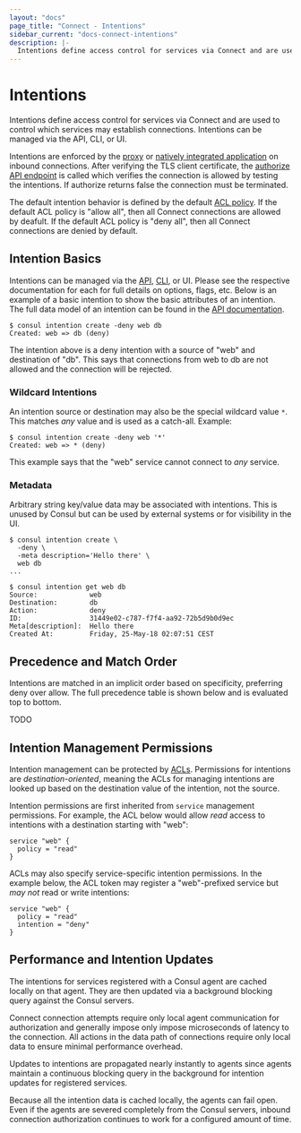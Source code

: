 ```yaml
---
layout: "docs"
page_title: "Connect - Intentions"
sidebar_current: "docs-connect-intentions"
description: |-
  Intentions define access control for services via Connect and are used to control which services may establish connections. Intentions can be managed via the API, CLI, or UI.
---
```


# Intentions

Intentions define access control for services via Connect and are used
to control which services may establish connections. Intentions can be
managed via the API, CLI, or UI.

Intentions are enforced by the [proxy](/docs/connect/proxies.html)
or [natively integrated application](/docs/connect/native.html) on
inbound connections. After verifying the TLS client certificate, the
[authorize API endpoint](#) is called which verifies the connection
is allowed by testing the intentions. If authorize returns false the
connection must be terminated.

The default intention behavior is defined by the default
[ACL policy](/docs/guides/acls.html). If the default ACL policy is "allow all",
then all Connect connections are allowed by deafult. If the default ACL policy
is "deny all", then all Connect connections are denied by default.

## Intention Basics

Intentions can be managed via the
[API](#),
[CLI](#),
or UI. Please see the respective documentation for each for full details
on options, flags, etc.
Below is an example of a basic intention to show the basic attributes
of an intention. The full data model of an intention can be found in the
[API documentation](#).

```
$ consul intention create -deny web db
Created: web => db (deny)
```

The intention above is a deny intention with a source of "web" and
destination of "db". This says that connections from web to db are not
allowed and the connection will be rejected.

### Wildcard Intentions

An intention source or destination may also be the special wildcard
value `*`. This matches _any_ value and is used as a catch-all. Example:

```
$ consul intention create -deny web '*'
Created: web => * (deny)
```

This example says that the "web" service cannot connect to _any_ service.

### Metadata

Arbitrary string key/value data may be associated with intentions. This
is unused by Consul but can be used by external systems or for visibility
in the UI.

```
$ consul intention create \
  -deny \
  -meta description='Hello there' \
  web db
...

$ consul intention get web db
Source:             web
Destination:        db
Action:             deny
ID:                 31449e02-c787-f7f4-aa92-72b5d9b0d9ec
Meta[description]:  Hello there
Created At:         Friday, 25-May-18 02:07:51 CEST
```

## Precedence and Match Order

Intentions are matched in an implicit order based on specificity, preferring
deny over allow. The full precedence table is shown below and is evaluated
top to bottom.

TODO

## Intention Management Permissions

Intention management can be protected by [ACLs](/docs/guides/acls.html).
Permissions for intentions are _destination-oriented_, meaning the ACLs
for managing intentions are looked up based on the destination value
of the intention, not the source.

Intention permissions are first inherited from `service` management permissions.
For example, the ACL below would allow _read_ access to intentions with a
destination starting with "web":

```hcl
service "web" {
  policy = "read"
}
```

ACLs may also specify service-specific intention permissions. In the example
below, the ACL token may register a "web"-prefixed service but _may not_ read or write
intentions:

```hcl
service "web" {
  policy = "read"
  intention = "deny"
}
```

## Performance and Intention Updates

The intentions for services registered with a Consul agent are cached
locally on that agent. They are then updated via a background blocking query
against the Consul servers.

Connect connection attempts require only local agent
communication for authorization and generally impose only impose microseconds
of latency to the connection. All actions in the data path of connections
require only local data to ensure minimal performance overhead.

Updates to intentions are propagated nearly instantly to agents since agents
maintain a continuous blocking query in the background for intention updates
for registered services.

Because all the intention data is cached locally, the agents can fail open.
Even if the agents are severed completely from the Consul servers, inbound
connection authorization continues to work for a configured amount of time.
